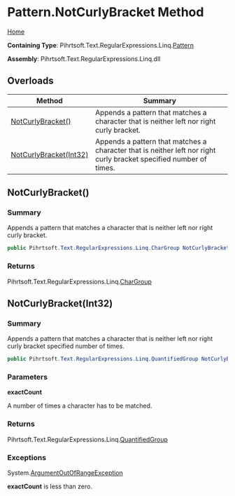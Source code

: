 # Pattern\.NotCurlyBracket Method

[Home](../../../../../../README.md)

**Containing Type**: Pihrtsoft\.Text\.RegularExpressions\.Linq\.[Pattern](../README.md)

**Assembly**: Pihrtsoft\.Text\.RegularExpressions\.Linq\.dll

## Overloads

| Method | Summary |
| ------ | ------- |
| [NotCurlyBracket()](#Pihrtsoft_Text_RegularExpressions_Linq_Pattern_NotCurlyBracket) | Appends a pattern that matches a character that is neither left nor right curly bracket\. |
| [NotCurlyBracket(Int32)](#Pihrtsoft_Text_RegularExpressions_Linq_Pattern_NotCurlyBracket_System_Int32_) | Appends a pattern that matches a character that is neither left nor right curly bracket specified number of times\. |

## NotCurlyBracket\(\) <a name="Pihrtsoft_Text_RegularExpressions_Linq_Pattern_NotCurlyBracket"></a>

### Summary

Appends a pattern that matches a character that is neither left nor right curly bracket\.

```csharp
public Pihrtsoft.Text.RegularExpressions.Linq.CharGroup NotCurlyBracket()
```

### Returns

Pihrtsoft\.Text\.RegularExpressions\.Linq\.[CharGroup](../../CharGroup/README.md)

## NotCurlyBracket\(Int32\) <a name="Pihrtsoft_Text_RegularExpressions_Linq_Pattern_NotCurlyBracket_System_Int32_"></a>

### Summary

Appends a pattern that matches a character that is neither left nor right curly bracket specified number of times\.

```csharp
public Pihrtsoft.Text.RegularExpressions.Linq.QuantifiedGroup NotCurlyBracket(int exactCount)
```

### Parameters

**exactCount**

A number of times a character has to be matched\.

### Returns

Pihrtsoft\.Text\.RegularExpressions\.Linq\.[QuantifiedGroup](../../QuantifiedGroup/README.md)

### Exceptions

System\.[ArgumentOutOfRangeException](https://docs.microsoft.com/en-us/dotnet/api/system.argumentoutofrangeexception)

**exactCount** is less than zero\.

